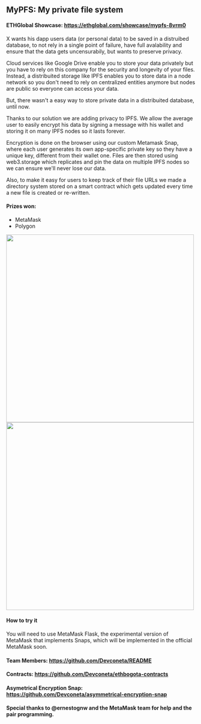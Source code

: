 ## MyPFS: My private file system

#### ETHGlobal Showcase: https://ethglobal.com/showcase/mypfs-8vrm0

X wants his dapp users data (or personal data) to be saved in a distruibed database, to not rely in a single point of failure, have full avalability and ensure that the data gets uncensurabily, but wants to preserve privacy. 

Cloud services like Google Drive enable you to store your data privately but you have to rely on this company for the security and longevity of your files. Instead, a distribuited storage like IPFS enables you to store data in a node network so you don't need to rely on centralized entities anymore but nodes are public so everyone can access your data.

But, there wasn't a easy way to store private data in a distribuited database, until now.

Thanks to our solution we are adding privacy to IPFS. We allow the average user to easily encrypt his data by signing a message with his wallet and storing it on many IPFS nodes so it lasts forever.

Encryption is done on the browser using our custom Metamask Snap, where each user generates its own app-specific private key so they have a unique key, different from their wallet one. Files are then stored using web3.storage which replicates and pin the data on multiple IPFS nodes so we can ensure we'll never lose our data.

Also, to make it easy for users to keep track of their file URLs we made a directory system stored on a smart contract which gets updated every time a new file is created or re-written.

#### Prizes won:
- MetaMask
- Polygon

<p float="left">
<img src="https://user-images.githubusercontent.com/86085168/197027007-bb09558f-bdbe-416f-9831-073eb8661148.jpg" width="500">
<img src="https://user-images.githubusercontent.com/86085168/197028341-8e9e354f-53e8-43c9-857c-67d202524db5.jpg" width="500">
</p>


#### How to try it 
You will need to use MetaMask Flask, the experimental version of MetaMask that implements Snaps, which will be implemented in the official MetaMask soon.

#### Team Members: https://github.com/Devconeta/README

#### Contracts: https://github.com/Devconeta/ethbogota-contracts

#### Asymetrical Encryption Snap: https://github.com/Devconeta/asymmetrical-encryption-snap


#### Special thanks to @ernestognw and the MetaMask team for help and the pair programming.





